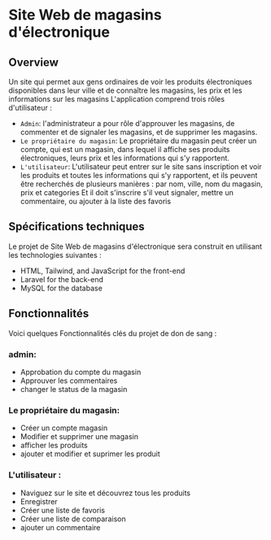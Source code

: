 # Site Web de magasins d'électronique
## Overview
Un site qui permet aux gens ordinaires de voir les produits électroniques disponibles dans leur ville et de connaître les magasins, les prix et les informations sur les magasins
L'application comprend trois rôles d'utilisateur :
- ``Admin``: l'administrateur a pour rôle d'approuver les magasins, de commenter et de signaler les magasins, et de supprimer les magasins.
- ``Le propriétaire du magasin``: Le propriétaire du magasin peut créer un compte, qui est un magasin, dans lequel il affiche ses produits électroniques, leurs prix et les informations qui s'y rapportent.
- ``L'utilisateur``: L'utilisateur peut entrer sur le site sans inscription et voir les produits et toutes les informations qui s'y rapportent, et ils peuvent être recherchés de plusieurs manières : par nom, ville, nom du magasin, prix et categories
Et il doit s'inscrire s'il veut signaler, mettre un commentaire, ou ajouter à la liste des favoris
## Spécifications techniques
Le projet de Site Web de magasins d'électronique sera construit en utilisant les technologies suivantes :
- HTML, Tailwind, and JavaScript for the front-end
- Laravel for the back-end
- MySQL for the database
## Fonctionnalités
Voici quelques Fonctionnalités clés du projet de don de sang :
### admin: 
- Approbation du compte du magasin
- Approuver les commentaires
- changer le status de la magasin
### Le propriétaire du magasin:
- Créer un compte magasin
- Modifier et supprimer une magasin
- afficher les produits
- ajouter et modifier et suprimer les produit
### L'utilisateur :
- Naviguez sur le site et découvrez tous les produits
- Enregistrer
- Créer une liste de favoris
- Créer une liste de comparaison
- ajouter un commentaire

